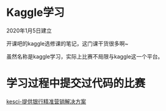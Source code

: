 # Kaggle学习

2020年1月5日建立

开课吧的kaggle选修课的笔记，这门课干货很多啊~

虽然名称是kaggle学习，实际上比赛不局限与kaggle这一个平台。

# 学习过程中提交过代码的比赛

[kesci-提供银行精准营销解决方案 ](https://www.kesci.com/home/competition/5c234c6626ba91002bfdfdd3)